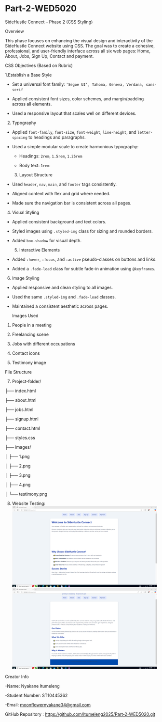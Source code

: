 # Part-2-WED5020
SideHustle Connect – Phase 2 (CSS Styling) 

 
 Overview 

This phase focuses on enhancing the visual design and interactivity of the SideHustle Connect website using CSS. The goal was to create a cohesive, professional, and user-friendly interface across all six web pages: Home, About, Jobs, Sign Up, Contact and payment. 

 

 CSS Objectives (Based on Rubric) 

 1.Establish a Base Style

- Set a universal font family: `’Segoe UI’, Tahoma, Geneva, Verdana, sans-serif` 

- Applied consistent font sizes, color schemes, and margin/padding across all elements. 

- Used a responsive layout that scales well on different devices. 

 2. Typography

- Applied `font-family`, `font-size`, `font-weight`, `line-height`, and `letter-spacing` to headings and paragraphs. 

- Used a simple modular scale to create harmonious typography: 

  - Headings: `2rem`, `1.5rem`, `1.25rem` 

  - Body text: `1rem` 

  3. Layout Structure

- Used `header`, `nav`, `main`, and `footer` tags consistently. 

- Aligned content with flex and grid where needed. 

- Made sure the navigation bar is consistent across all pages. 

 4. Visual Styling

- Applied consistent background and text colors. 

- Styled images using `.styled-img` class for sizing and rounded borders. 

- Added `box-shadow` for visual depth. 

  5. Interactive Elements

- Added `:hover`, `:focus`, and `:active` pseudo-classes on buttons and links. 

- Added a `.fade-load` class for subtle fade-in animation using `@keyframes`. 

 6. Image Styling 

- Applied responsive and clean styling to all images. 

- Used the same `.styled-img` and `.fade-load` classes. 

- Maintained a consistent aesthetic across pages. 

  Images Used 

1. People in a meeting 

2. Freelancing scene 

3. Jobs with different occupations 

4. Contact icons 

5. Testimony image 

  File Structure 


7. Project-folder/ 

├── index.html 

├── about.html 

├── jobs.html 

├── signup.html 

├── contact.html 

├── styles.css 

├── images/ 

│   ├── 1.png

│   ├── 2.png

│   ├── 3.png

│   ├── 4.png

│   └── testimony.png

8. Website Testing:
![Alt text](<images/Website Testing 1.PNG>)
![Alt text](<images/Website Testing 2.PNG>)

Creator Info 

-Name: Nyakane Itumeleng   

-Student Number: ST10445362   

-Email: moonflowernyakane34@gmail.com 

 GitHub Repository : https://github.com/Itumeleng2025/Part-2-WED5020.git